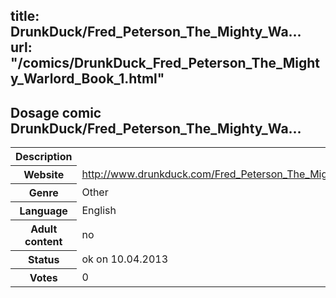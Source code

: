 title: DrunkDuck/Fred_Peterson_The_Mighty_Wa...
url: "/comics/DrunkDuck_Fred_Peterson_The_Mighty_Warlord_Book_1.html"
---
Dosage comic DrunkDuck/Fred_Peterson_The_Mighty_Wa...
-----------------------------------------

<table class="comicinfo">
<tr>
<th>Description</th><td></td>
</tr>
<tr>
<th>Website</th><td><a href="http://www.drunkduck.com/Fred_Peterson_The_Mighty_Warlord_Book_1/">http://www.drunkduck.com/Fred_Peterson_The_Mighty_Warlord_Book_1/</a></td>
</tr>
<tr>
<th>Genre</th><td>Other</td>
</tr>
<tr>
<th>Language</th><td>English</td>
</tr>
<tr>
<th>Adult content</th><td>no</td>
</tr>
<tr>
<th>Status</th><td>ok on 10.04.2013</td>
</tr>
<tr>
<th>Votes</th><td>0</div></td>
</tr>
</table>
